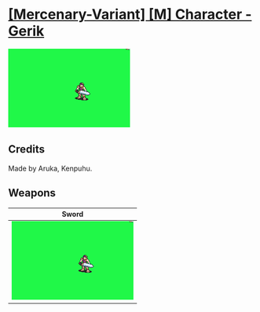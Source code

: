 # [\[Mercenary-Variant\] \[M\] Character - Gerik](../%5BMercenary-Variant%5D%20%5BM%5D%20Character%20-%20Gerik)

<img src="./1.%20Sword/Sword_000.png" alt="[Mercenary-Variant] [M] Character - Gerik standing" />

## Credits

Made by Aruka, Kenpuhu.

## Weapons


|Sword |
|  :---: |
| <img alt="Sword animation" src="./1.%20Sword/Sword.gif" /> |
